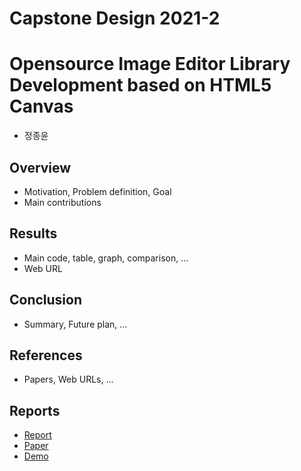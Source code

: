 # Capstone Design 2021-2

# Opensource Image Editor Library Development based on HTML5 Canvas

* 정종윤

## Overview

* Motivation, Problem definition, Goal
* Main contributions

## Results

* Main code, table, graph, comparison, ...
* Web URL

## Conclusion

* Summary, Future plan, ...

## References

* Papers, Web URLs, ...

## Reports

* [Report](Reports/Final.pdf)
* [Paper](Reports/Paper.pdf)
* [Demo](Reports/Demo.mp4)
